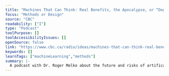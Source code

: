 ```yaml
---
title: "Machines That Can Think: Real Benefits, the Apocalypse, or “Dog-Spaghetti”?"
focus: "Methods or Design"
source: "CBC"
readability: ["I"]
type: "Podcast"
toolPurpose: []
toolAccessibilityIssues: []
openSource: false
link: "https://www.cbc.ca/radio/ideas/machines-that-can-think-real-benefits-the-apocalypse-or-dog-spaghetti-1.5429046"
keywords: []
learnTags: ["machineLearning","methods"]
summary: |-
  A podcast with Dr. Roger Melko about the future and risks of artifical intelligence.
---
```


